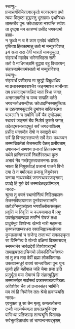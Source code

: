 स्थाणुः-  
प्रजासर्गनिमित्तत्वात्कृतो यत्नस्त्वया प्रभो  
त्वया विसृष्टा वृद्धास्तु भूतग्रामाः पृथग्विधाः  
तास्तथैव पुनः क्रोधात्प्रजा नश्यन्ति सर्वशः  
ता दृष्ट्वा मम कारुण्यं प्रसीद भगवन्प्रभो  
ब्रह्मा-   
न क्रुध्ये न च मे काम एतदेवं भवेदिति  
पृथिव्या हितकामात्तु ततो मां मन्युराविशत्  
इयं सन्ना सदा देवी भारतो मामचूचुदत्  
संहारार्थं महादेव भारेणाभिहता सती  
ततो वै नाधिगच्छामि बुद्ध्या बहु विचारयन्  
संहारमप्रमेयात्मंस्ततो मां मन्युराविशत्  
स्थाणुः-  
संहारार्थं प्रसीदस्व मा क्रुद्धो विबुधाधिप  
मा प्रजास्स्थावराश्चैव जङ्गमाश्च व्यनीनशः  
तव प्रसादाद्भगवन्निदं जातं त्रिधा जगत्  
अनागतमतीतं च यच्च सम्प्रति वर्तते  
भगवन्क्रोधसन्दीप्तः क्रोधादग्निस्समुत्थितः  
स दहत्यश्मकूटानि द्रुमांश्च सरितस्तथा  
पल्वलानि च सर्वाणि सर्वे चैव तृणोलपम्  
स्थावरं जङ्गमं चैव निःशेषं कुरुते जगत्  
तदेतद्भस्मसाद्भूतं सर्वं जगदनाविलम्  
प्रसीद भगवन्देव रोषो न स्याद्वरो मम  
सर्वे हि विनष्टास्तप्यन्ते सर्वे देवाः कथञ्चन  
तस्मान्निवर्ततां तेजस्त्वयि वैतत् प्रलीयताम्  
उपायमन्यं सम्पश्य प्रजानां हितकाम्यया  
यथेमे प्राणिनस्सर्वे निवर्तेरंस्तथा कुरु  
अभावं नैव गच्छेयुरुत्पन्नजननाः प्रजाः  
भवता हि नियुक्तोऽहं प्रजानां पालने विभो  
दया ते न ममोत्पन्ना प्रजासु विबुधेश्वर  
यन्मया नाथवच्चेदं जगत्स्थावरजङ्गमम्  
प्रपद्ये हि गुरुं देवं तस्मादेतद्ब्रवीम्यहम्  
नारदः-   
श्रुत्वा तु वचनं स्थाणोर्नित्यं निहितपालनः  
तेजस्संवेष्टयामास पुनरेवान्तरात्मनि  
ततोऽग्निमुपसंहृत्य भगवाँल्लोकसत्कृतः  
प्रवृत्तिं च निवृत्तिं च कल्पयामास वै प्रभुः  
उपसंहृतवान्ब्रह्मा तमग्निं रोषजं तथा  
प्रादुर्बभूव विश्वेभ्यः खेभ्यो नारी महामनाः  
कृष्णरक्ताम्बरधरा रक्तजिह्वास्यलोचना  
कुण्डलाभ्यां च राजेन्द्र तप्ताभ्यां समलङ्कृता  
सा विनिर्गत्य वै खेभ्यो दक्षिणां दिशमाश्रयत्  
स्मयमानेव चावेक्षद्देवौ विश्वेश्वरावुभौ  
तामाह्वयत्तदाऽचिन्त्यो लोकादिनिधनेश्वरः  
तां तु तत्र तदा देवीं ब्रह्मा लोकपितामहः  
उक्तवान्मधुरं वाक्यं सान्त्वयित्वा पुनः पुनः  
मृत्यो इति महीपाल जहि चेमाः प्रजा इति  
प्रादुर्भूता मया रोषात्त्वं हि संहारबुद्धिना  
तस्मात्संहर सर्वास्त्वं प्रजास्सजडपण्डिताः  
अविशेषेण चैव त्वं प्रजास्संहर भामिनि  
मम त्वं हि नियोगेन ततः श्रेयो ह्यवाप्स्यसि  
नारदः-  
एवमुक्ता तु सा तेन मृत्युः कमललोचना  
दध्यौ चात्यर्थमबला प्रापतन्नश्रुबिन्दवः  
पाणिभ्यां प्रतिजग्राह तान्यश्रूणि पितामहः  
सर्वभूतहितार्थाय तां चाप्यन्वनयद्भृशम्   
